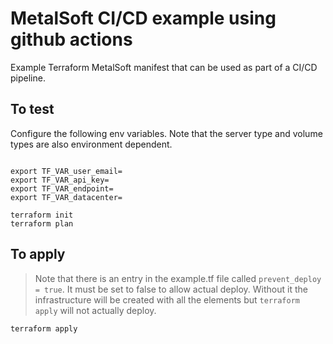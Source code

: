 # MetalSoft CI/CD example using github actions

Example Terraform MetalSoft manifest that can be used as part of a CI/CD pipeline.

## To test
Configure the following env variables. Note that the server type and volume types are also environment dependent.
```

export TF_VAR_user_email=
export TF_VAR_api_key=
export TF_VAR_endpoint=
export TF_VAR_datacenter=

terraform init
terraform plan
```

## To apply
> Note that there is an entry in the example.tf file called `prevent_deploy = true`. It must be set to false to allow actual deploy. Without it the infrastructure will be created with all the elements but `terraform apply` will not actually deploy. 

```
terraform apply
```

